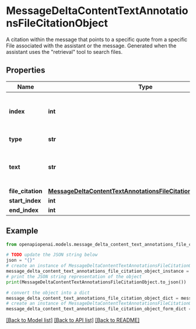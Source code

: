 # MessageDeltaContentTextAnnotationsFileCitationObject

A citation within the message that points to a specific quote from a specific File associated with the assistant or the message. Generated when the assistant uses the \"retrieval\" tool to search files.

## Properties

Name | Type | Description | Notes
------------ | ------------- | ------------- | -------------
**index** | **int** | The index of the annotation in the text content part. | 
**type** | **str** | Always &#x60;file_citation&#x60;. | 
**text** | **str** | The text in the message content that needs to be replaced. | [optional] 
**file_citation** | [**MessageDeltaContentTextAnnotationsFileCitationObjectFileCitation**](MessageDeltaContentTextAnnotationsFileCitationObjectFileCitation.md) |  | [optional] 
**start_index** | **int** |  | [optional] 
**end_index** | **int** |  | [optional] 

## Example

```python
from openapiopenai.models.message_delta_content_text_annotations_file_citation_object import MessageDeltaContentTextAnnotationsFileCitationObject

# TODO update the JSON string below
json = "{}"
# create an instance of MessageDeltaContentTextAnnotationsFileCitationObject from a JSON string
message_delta_content_text_annotations_file_citation_object_instance = MessageDeltaContentTextAnnotationsFileCitationObject.from_json(json)
# print the JSON string representation of the object
print(MessageDeltaContentTextAnnotationsFileCitationObject.to_json())

# convert the object into a dict
message_delta_content_text_annotations_file_citation_object_dict = message_delta_content_text_annotations_file_citation_object_instance.to_dict()
# create an instance of MessageDeltaContentTextAnnotationsFileCitationObject from a dict
message_delta_content_text_annotations_file_citation_object_form_dict = message_delta_content_text_annotations_file_citation_object.from_dict(message_delta_content_text_annotations_file_citation_object_dict)
```
[[Back to Model list]](../README.md#documentation-for-models) [[Back to API list]](../README.md#documentation-for-api-endpoints) [[Back to README]](../README.md)


